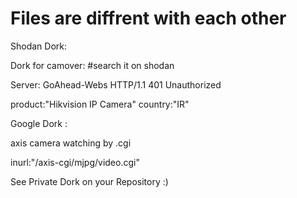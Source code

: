 # Files are diffrent with each other

Shodan Dork:

Dork for camover:   #search it on shodan

Server: GoAhead-Webs HTTP/1.1 401 Unauthorized

product:"Hikvision IP Camera" country:"IR"

Google Dork :

axis camera watching by .cgi

inurl:"/axis-cgi/mjpg/video.cgi"


See Private Dork on your Repository :)

